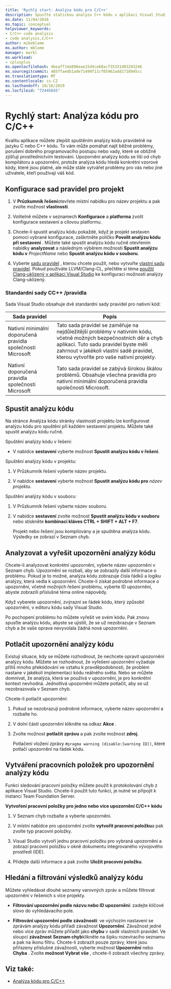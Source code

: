 ```yaml
---
title: 'Rychlý start: Analýza kódu pro C/C++'
description: Spusťte statickou analýzu C++ kódu v aplikaci Visual Studio a zjistěte běžné problémy s kódováním a vady.
ms.date: 11/04/2016
ms.topic: conceptual
helpviewer_keywords:
- C/C++ code analysis
- code analysis,C/C++
author: mikeblome
ms.author: mblome
manager: markl
ms.workload:
- cplusplus
ms.openlocfilehash: 4beaff14e896eae15d4ce68acf35331d03203246
ms.sourcegitcommit: 485ffaedb1ade71490f11cf05962add1718945cc
ms.translationtype: MT
ms.contentlocale: cs-CZ
ms.lasthandoff: 10/16/2019
ms.locfileid: "72445645"
---
```

# <a name="quickstart-code-analysis-for-cc"></a>Rychlý start: Analýza kódu pro C/C++

Kvalitu aplikace můžete zlepšit spuštěním analýzy kódu pravidelně na jazyku C nebo C++ kódu. To vám může pomáhat najít běžné problémy, porušení dobrého programovacího postupu nebo vady, které se obtížně zjišťují prostřednictvím testování. Upozornění analýzy kódu se liší od chyb kompilátoru a upozornění, protože analýza kódu hledá konkrétní vzorové kódy, které jsou platné, ale může stále vytvářet problémy pro vás nebo jiné uživatele, kteří používají váš kód.

## <a name="configure-rule-sets-for-a-project"></a>Konfigurace sad pravidel pro projekt

1. V **Průzkumník řešení**otevřete místní nabídku pro název projektu a pak zvolte možnost **vlastnosti**.

2. Volitelně můžete v seznamech **Konfigurace** a **platforma** zvolit konfigurace sestavení a cílovou platformu.

3. Chcete-li spustit analýzu kódu pokaždé, když je projekt sestaven pomocí vybrané konfigurace, zaškrtněte políčko **Povolit analýzu kódu při sestavení** . Můžete také spustit analýzu kódu ručně otevřením nabídky **analyzovat** a následným výběrem možnosti **Spustit analýzu kódu v** *ProjectName* nebo **Spustit analýzu kódu v souboru**.

4. Vyberte [sadu pravidel](../code-quality/using-rule-sets-to-specify-the-cpp-rules-to-run.md) , kterou chcete použít, nebo vytvořte [vlastní sadu pravidel](../code-quality/how-to-create-a-custom-rule-set.md). Pokud používáte LLVM/Clang-CL, přečtěte si téma [použití Clang-uklizený v aplikaci Visual Studio](../code-quality/clang-tidy.md) ke konfiguraci možností analýzy Clang-uklizený.

### <a name="standard-cc-rule-sets"></a>Standardní sady CC++ /pravidla

Sada Visual Studio obsahuje dvě standardní sady pravidel pro nativní kód:

|Sada pravidel|Popis|
|--------------|-----------------|
|Nativní minimální doporučená pravidla společnosti Microsoft|Tato sada pravidel se zaměřuje na nejdůležitější problémy v nativním kódu, včetně možných bezpečnostních děr a chyb aplikací. Tuto sadu pravidel byste měli zahrnout v jakékoli vlastní sadě pravidel, kterou vytvoříte pro vaše nativní projekty.|
|Nativní doporučená pravidla společnosti Microsoft|Tato sada pravidel se zabývá širokou škálou problémů. Obsahuje všechna pravidla pro nativní minimální doporučená pravidla společnosti Microsoft.|

## <a name="run-code-analysis"></a>Spustit analýzu kódu

Na stránce Analýza kódu stránky vlastností projektu lze konfigurovat analýzu kódu pro spuštění při každém sestavení projektu. Můžete také spustit analýzu kódu ručně.

Spuštění analýzy kódu v řešení:

- V nabídce **sestavení** vyberte možnost **Spustit analýzu kódu v řešení**.

Spuštění analýzy kódu v projektu:

1. V Průzkumník řešení vyberte název projektu.

2. V nabídce **sestavení** vyberte možnost **Spustit analýzu kódu pro** *název projektu*.

Spuštění analýzy kódu v souboru:

1. V Průzkumník řešení vyberte název souboru.

2. V nabídce **sestavení** zvolte možnost **Spustit analýzu kódu v souboru** nebo stiskněte **kombinaci kláves CTRL + SHIFT + ALT + F7**.

   Projekt nebo řešení jsou kompilovány a je spuštěna analýza kódu. Výsledky se zobrazí v Seznam chyb.

## <a name="analyze-and-resolve-code-analysis-warnings"></a>Analyzovat a vyřešit upozornění analýzy kódu

Chcete-li analyzovat konkrétní upozornění, vyberte název upozornění v Seznam chyb. Upozornění se rozbalí, aby se zobrazily další informace o problému. Pokud je to možné, analýza kódu zobrazuje čísla řádků a logiku analýzy, která vedla k upozornění. Chcete-li získat podrobné informace o upozornění, včetně možných řešení problému, vyberte ID upozornění, abyste zobrazili příslušné téma online nápovědy.

Když vyberete upozornění, zvýrazní se řádek kódu, který způsobil upozornění, v editoru kódu sady Visual Studio.

Po pochopení problému ho můžete vyřešit ve svém kódu. Pak znovu spusťte analýzu kódu, abyste se ujistili, že se už nezobrazuje v Seznam chyb a že vaše oprava nevyvolala žádná nová upozornění.

## <a name="suppress-code-analysis-warnings"></a>Potlačit upozornění analýzy kódu

Existují situace, kdy se můžete rozhodnout, že nechcete opravit upozornění analýzy kódu. Můžete se rozhodnout, že vyřešení upozornění vyžaduje příliš mnoho překódování ve vztahu k pravděpodobnosti, že problém nastane v jakékoli implementaci kódu reálného světa. Nebo se můžete domnívat, že analýza, která se používá v upozornění, je pro konkrétní kontext nevhodná. Jednotlivá upozornění můžete potlačit, aby se už nezobrazovala v Seznam chyb.

Chcete-li potlačit upozornění:

1. Pokud se nezobrazují podrobné informace, vyberte název upozornění a rozbalte ho.

2. V dolní části upozornění klikněte na odkaz **Akce** .

3. Zvolte možnost **potlačit zprávu** a pak zvolte možnost **zdroj**.

   Potlačení vložení zprávy `#pragma warning (disable:[warning ID])`, které potlačí upozornění na řádek kódu.

## <a name="create-work-items-for-code-analysis-warnings"></a>Vytváření pracovních položek pro upozornění analýzy kódu

Funkci sledování pracovní položky můžete použít k protokolování chyb z aplikace Visual Studio. Chcete-li použít tuto funkci, je nutné se připojit k instanci Team Foundation Server.

**Vytvoření pracovní položky pro jedno nebo více upozornění C/C++ kódu**

1. V Seznam chyb rozbalte a vyberte upozornění.

2. V místní nabídce pro upozornění zvolte **vytvořit pracovní položku**a pak zvolte typ pracovní položky.

3. Visual Studio vytvoří jednu pracovní položku pro vybraná upozornění a zobrazí pracovní položku v okně dokumentu integrovaného vývojového prostředí (IDE).

4. Přidejte další informace a pak zvolte **Uložit pracovní položku**.

## <a name="search-and-filter-code-analysis-results"></a>Hledání a filtrování výsledků analýzy kódu

Můžete vyhledávat dlouhé seznamy varovných zpráv a můžete filtrovat upozornění v řešeních s více projekty.

- **Filtrování upozornění podle názvu nebo ID upozornění**: zadejte klíčové slovo do vyhledávacího pole.

- **Filtrování upozornění podle závažnosti**: ve výchozím nastavení se zprávám analýzy kódu přiřadí závažnost **Upozornění**. Závažnost jedné nebo více zpráv můžete přiřadit jako **chybu** v sadě vlastních pravidel. Ve sloupci **závažnost** **Seznam chyb**klikněte na šipku rozevíracího seznamu a pak na ikonu filtru. Chcete-li zobrazit pouze zprávy, které jsou přiřazeny příslušné závažnosti, vyberte možnost **Upozornění** nebo **Chyba** . Zvolte **možnost Vybrat vše** , chcete-li zobrazit všechny zprávy.

## <a name="see-also"></a>Viz také:

- [Analýza kódu pro C/C++](../code-quality/code-analysis-for-c-cpp-overview.md)
